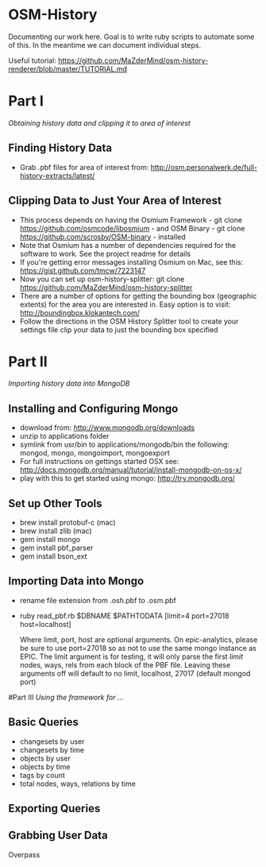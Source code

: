 OSM-History
===========

Documenting our work here.  Goal is to write ruby scripts to automate some of this.  In the meantime we can document individual steps.

Useful tutorial: https://github.com/MaZderMind/osm-history-renderer/blob/master/TUTORIAL.md

# Part I
_Obtaining history data and clipping it to area of interest_
## Finding History Data
- Grab .pbf files for area of interest from: http://osm.personalwerk.de/full-history-extracts/latest/

## Clipping Data to Just Your Area of Interest

- This process depends on having the Osmium Framework - git clone https://github.com/osmcode/libosmium - and OSM Binary - git clone https://github.com/scrosby/OSM-binary - installed  
- Note that Osmium has a number of dependencies required for the software to work.  See the project readme for details
- If you're getting error messages installing Osmium on Mac, see this: https://gist.github.com/tmcw/7223147
- Now you can set up osm-history-splitter: git clone https://github.com/MaZderMind/osm-history-splitter
- There are a number of options for getting the bounding box (geographic extents) for the area you are interested in.  Easy option is to visit: http://boundingbox.klokantech.com/
- Follow the directions in the OSM History Splitter tool to create your settings file clip your data to just the bounding box specified


# Part II
_Importing history data into MongoDB_
## Installing and Configuring Mongo

- download from: http://www.mongodb.org/downloads
- unzip to applications folder
- symlink from usr/bin to applications/mongodb/bin the following: mongod, mongo, mongoimport, mongoexport
- For full instructions on gettings started OSX see: http://docs.mongodb.org/manual/tutorial/install-mongodb-on-os-x/
- play with this to get started using mongo: http://try.mongodb.org/

## Set up Other Tools

- brew install protobuf-c (mac)
- brew install zlib (mac)
- gem install  mongo
- gem install  pbf_parser
- gem install  bson_ext


## Importing Data into Mongo

- rename file extension from .osh.pbf to .osm.pbf
- ruby read_pbf.rb $DBNAME $PATHTODATA [limit=4 port=27018 host=localhost]

  Where limit, port, host are optional arguments.  On epic-analytics, please be sure to use port=27018 so as not to use the same mongo instance as EPIC.  The limit argument is for testing, it will only parse the first _limit_ nodes, ways, rels from each block of the PBF file.  Leaving these arguments off will default to no limit, localhost, 27017 (default mongod port)


#Part III
_Using the framework for ..._
## Basic Queries

- changesets by user
- changesets by time
- objects by user
- objects by time
- tags by count
- total nodes, ways, relations by time

## Exporting Queries



## Grabbing User Data

Overpass

